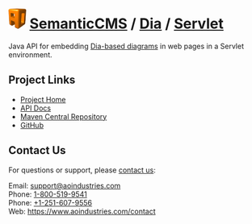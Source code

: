 # [<img src="ao-logo.png" alt="AO Logo" width="35" height="40">](https://www.aoindustries.com/) [SemanticCMS](https://semanticcms.com/) / [Dia](https://semanticcms.com/dia/) / [Servlet](https://semanticcms.com/dia/servlet/)
Java API for embedding [Dia-based diagrams](https://wiki.gnome.org/Apps/Dia/) in web pages in a Servlet environment.

## Project Links
* [Project Home](https://semanticcms.com/dia/servlet/)
* [API Docs](https://semanticcms.com/dia/servlet/apidocs/)
* [Maven Central Repository](https://search.maven.org/#search%7Cgav%7C1%7Cg:%22com.semanticcms%22%20AND%20a:%22semanticcms-dia-servlet%22)
* [GitHub](https://github.com/aoindustries/semanticcms-dia-servlet)

## Contact Us
For questions or support, please [contact us](https://www.aoindustries.com/contact):

Email: [support@aoindustries.com](mailto:support@aoindustries.com)  
Phone: [1-800-519-9541](tel:1-800-519-9541)  
Phone: [+1-251-607-9556](tel:+1-251-607-9556)  
Web: https://www.aoindustries.com/contact
